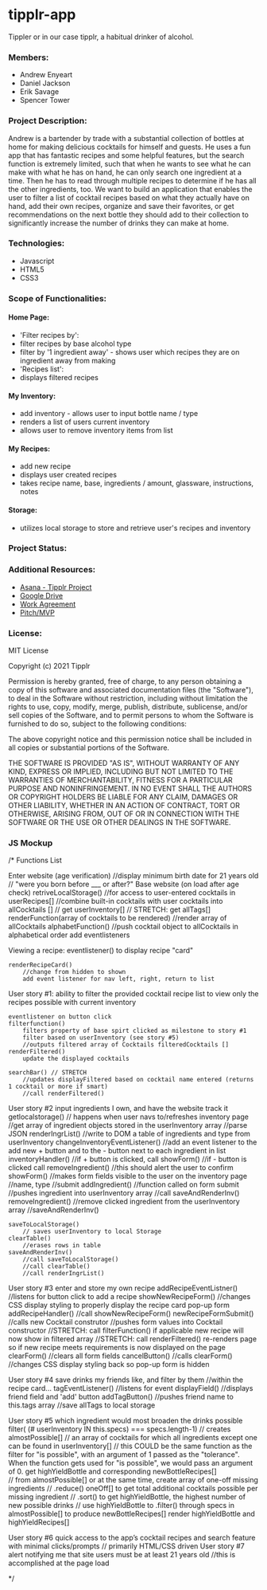 # tipplr-app
Tippler or in our case tipplr, a habitual drinker of alcohol.

### Members:
- Andrew Enyeart
- Daniel Jackson
- Erik Savage
- Spencer Tower

### Project Description:
Andrew is a bartender by trade with a substantial collection of bottles at home for making delicious cocktails for himself and guests. He uses a fun app that has fantastic recipes and some helpful features, but the search function is extremely limited, such that when he wants to see what he can make with what he has on hand, he can only search one ingredient at a time. Then he has to read through multiple recipes to determine if he has all the other ingredients, too. We want to build an application that enables the user to filter a list of cocktail recipes based on what they actually have on hand, add their own recipes, organize and save their favorites, or get recommendations on the next bottle they should add to their collection to significantly increase the number of drinks they can make at home.

### Technologies:

- Javascript
- HTML5
- CSS3

### Scope of Functionalities:

#### Home Page:
- 'Filter recipes by':
- filter recipes by base alcohol type
- filter by '1 ingredient away' - shows user which recipes they are on ingredient away from making
- 'Recipes list':
- displays filtered recipes

#### My Inventory:
- add inventory - allows user to input bottle name / type
- renders a list of users current inventory
- allows user to remove inventory items from list

#### My Recipes:
- add new recipe
- displays user created recipes
- takes recipe name, base, ingredients / amount, glassware, instructions, notes

#### Storage:
- utilizes local storage to store and retrieve user's recipes and inventory


### Project Status:

### Additional Resources:
 - [Asana - Tipplr Project](https://app.asana.com/0/1201367791360026/overview)
 - [Google Drive](https://drive.google.com/drive/folders/15NCmAkLO5YskJMwSisfSIme9kqXutvRt)
 - [Work Agreement](https://docs.google.com/document/d/1EWqoIjHevwoeMd498koeLVaLgHBfE0i_gl43d3N-tsg/edit?usp=sharing)
 - [Pitch/MVP](https://docs.google.com/document/d/1yVgFbKpPoL3dMFSfXpoGq8YGnJSBrriiFG2HRkGxpFY/edit?usp=sharing)


### License:
MIT License

Copyright (c) 2021 Tipplr

Permission is hereby granted, free of charge, to any person obtaining a copy
of this software and associated documentation files (the "Software"), to deal
in the Software without restriction, including without limitation the rights
to use, copy, modify, merge, publish, distribute, sublicense, and/or sell
copies of the Software, and to permit persons to whom the Software is
furnished to do so, subject to the following conditions:

The above copyright notice and this permission notice shall be included in all
copies or substantial portions of the Software.

THE SOFTWARE IS PROVIDED "AS IS", WITHOUT WARRANTY OF ANY KIND, EXPRESS OR
IMPLIED, INCLUDING BUT NOT LIMITED TO THE WARRANTIES OF MERCHANTABILITY,
FITNESS FOR A PARTICULAR PURPOSE AND NONINFRINGEMENT. IN NO EVENT SHALL THE
AUTHORS OR COPYRIGHT HOLDERS BE LIABLE FOR ANY CLAIM, DAMAGES OR OTHER
LIABILITY, WHETHER IN AN ACTION OF CONTRACT, TORT OR OTHERWISE, ARISING FROM,
OUT OF OR IN CONNECTION WITH THE SOFTWARE OR THE USE OR OTHER DEALINGS IN THE
SOFTWARE.


### JS Mockup
/* Functions List

Enter website (age verification)
    //display minimum birth date for 21 years old
    // "were you born before ___ or after?"
Base website (on load after age check)
    retriveLocalStorage() 
        //for access to user-entered cocktails in userRecipes[] 
            //combine built-in cocktails with user cocktails into allCocktails []
        // get userInventory[]
        // STRETCH: get allTags[]    
    renderFunction(array of cocktails to be rendered)
        //render array of allCocktails
    alphabetFunction()
        //push cocktail object to allCocktails in alphabetical order
    add eventlisteners

Viewing a recipe:
    eventlistener() to display recipe "card" 
        
    renderRecipeCard()
        //change from hidden to shown
        add event listener for nav left, right, return to list


User story #1: ability to filter the provided cocktail recipe list to view only the recipes possible with current inventory

    eventlistener on button click
    filterfunction()
        filters property of base spirt clicked as milestone to story #1
        filter based on userInventory (see story #5)
        //outputs filtered array of Cocktails filteredCocktails []
    renderFiltered()
        update the displayed cocktails
    
    searchBar() // STRETCH
        //updates displayFiltered based on cocktail name entered (returns 1 cocktail or more if smart)
        //call renderFiltered()
        
User story #2 input ingredients I own, and have the website track it
    getlocalstorage() // happens when user navs to/refreshes inventory page
        //get array of ingredient objects stored in the userInventory array
        //parse JSON
    renderIngrList()
        //write to DOM a table of ingredients and type from userInventory
    changeInventoryEventListener()
        //add an event listener to the add new + button and to the - button next to each ingredient in list
    inventoryHandler()
        //if + button is clicked, call showForm()
        //if - button is clicked call removeIngredient()
            //this should alert the user to confirm
    showForm()
        //makes form fields visible to the user on the inventory page
        //name, type 
        //submit
    addIngredient()
        //function called on form submit
        //pushes ingredient into userInventory array
        //call saveAndRenderInv()
    removeIngredient()
        //remove clicked ingredient from the userInventory array
        //saveAndRenderInv() 
 
    saveToLocalStorage()
        // saves userInventory to local Storage
    clearTable()
        //erases rows in table
    saveAndRenderInv()
        //call saveToLocalStorage()
        //call clearTable()
        //call renderIngrList()


User story #3 enter and store my own recipe
    addRecipeEventListner()
        //listens for button click to add a recipe
    showNewRecipeForm()
        //changes CSS display styling to properly display the recipe card pop-up form
    addRecipeHandler()
        //call showNewRecipeForm()
    newRecipeFormSubmit()
        //calls new Cocktail construtor
        //pushes form values into Cocktail constructor
        //STRETCH: call filterFunction() if applicable new recipe will now show in filtered array
        //STRETCH: call renderFiltered() re-renders page so if new recipe meets requirements is now displayed on the page
    clearForm()
        //clears all form fields
    cancelButton()
        //calls clearForm()
        //changes CSS display styling back so pop-up form is hidden  
        
User story #4 save drinks my friends like, and filter by them
    //within the recipe card...
    tagEventListener()
        //listens for event
    displayField()
        //displays friend field and 'add' button
    addTagButton()
        //pushes friend name to this.tags array
        //save allTags to local storage
        
User story #5 which ingredient would most broaden the drinks possible 
    filter( (# userInventory IN this.specs) === specs.length-1) 
        // creates almostPossible[] 
            // an array of cocktails for which all ingredients except one can be found in userInventory[]
            // this COULD be the same function as the filter for "is possible", with an argument of 1 passed as the "tolerance". When the function gets used for "is possible", we would pass an argument of 0. 
    get highYieldBottle and corresponding newBottleRecipes[]    
        // from almostPossible[] or at the same time, create array of one-off missing ingredients
        // .reduce() oneOff[] to get total additional cocktails possible per missing ingredient
        // .sort() to get highYieldBottle, the highest number of new possible drinks 
        // use highYieldBottle to .filter() through specs in almostPossible[] to produce newBottleRecipes[]
    render highYieldBottle and highYieldRecipes[]
    
        
User story #6 quick access to the app’s cocktail recipes and search feature with minimal clicks/prompts
    // primarily HTML/CSS driven
User story #7 alert notifying me that site users must be at least 21 years old
    //this is accomplished at the page load

*/


